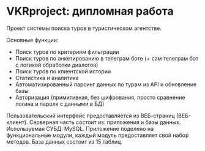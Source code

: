 # VKRproject: дипломная работа
<p>Проект системы поиска туров в туристическом агентстве.</p> 
<p>
Основные функции:
  <ul>
    <li>Поиск туров по критериям фильтрации</li>
    <li>Поиск туров по анкетированию в телеграм боте (+ сам телеграм бот с логикой обработки диалогов)</li>
    <li>Поиск туров по клиентской истории</li>
    <li>Статистика и аналитика</li>
    <li>Автоматизированный парсинг данных по турам из API и обновление базы.</li>
    <li>Авторизация (примитивная, без шифрования, просто сравнение логина и пароля с данными в БД)</li>
  </ul>
</p>
<p>
  Пользовательский интерфейс предоставляется из ВЕБ-страниц (ВЕБ-клиент).
  Серверная часть состоит из: приложения и базы данных. Используемая СУБД: MySQL.
  Приложение поделено на функциональные модули, каждый модуль предоставляет свой набор методов.
  База данных состоит из 15 таблиц.
</p>
